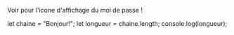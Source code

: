 Voir pour l'icone d'affichage du moi de passe ! 


let chaine = "Bonjour!";
let longueur = chaine.length;
console.log(longueur);